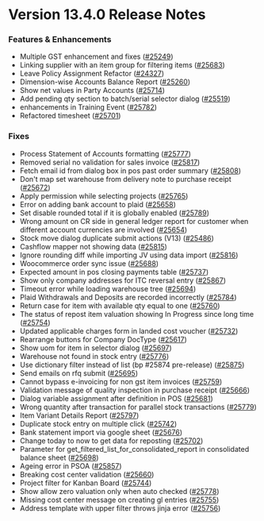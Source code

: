 # Version 13.4.0 Release Notes

### Features & Enhancements

- Multiple GST enhancement and fixes ([#25249](https://github.com/viyaga/erpnext/pull/25249))
- Linking supplier with an item group for filtering items ([#25683](https://github.com/viyaga/erpnext/pull/25683))
- Leave Policy Assignment Refactor ([#24327](https://github.com/viyaga/erpnext/pull/24327))
- Dimension-wise Accounts Balance Report ([#25260](https://github.com/viyaga/erpnext/pull/25260))
- Show net values in Party Accounts ([#25714](https://github.com/viyaga/erpnext/pull/25714))
- Add pending qty section to batch/serial selector dialog ([#25519](https://github.com/viyaga/erpnext/pull/25519))
- enhancements in Training Event ([#25782](https://github.com/viyaga/erpnext/pull/25782))
- Refactored timesheet ([#25701](https://github.com/viyaga/erpnext/pull/25701))

### Fixes

- Process Statement of Accounts formatting ([#25777](https://github.com/viyaga/erpnext/pull/25777))
- Removed serial no validation for sales invoice ([#25817](https://github.com/viyaga/erpnext/pull/25817))
- Fetch email id from dialog box in pos past order summary ([#25808](https://github.com/viyaga/erpnext/pull/25808))
- Don't map set warehouse from delivery note to purchase receipt ([#25672](https://github.com/viyaga/erpnext/pull/25672))
- Apply permission while selecting projects ([#25765](https://github.com/viyaga/erpnext/pull/25765))
- Error on adding bank account to plaid ([#25658](https://github.com/viyaga/erpnext/pull/25658))
- Set disable rounded total if it is globally enabled ([#25789](https://github.com/viyaga/erpnext/pull/25789))
- Wrong amount on CR side in general ledger report for customer when different account currencies are involved ([#25654](https://github.com/viyaga/erpnext/pull/25654))
- Stock move dialog duplicate submit actions (V13) ([#25486](https://github.com/viyaga/erpnext/pull/25486))
- Cashflow mapper not showing data ([#25815](https://github.com/viyaga/erpnext/pull/25815))
- Ignore rounding diff while importing JV using data import ([#25816](https://github.com/viyaga/erpnext/pull/25816))
- Woocommerce order sync issue ([#25688](https://github.com/viyaga/erpnext/pull/25688))
- Expected amount in pos closing payments table ([#25737](https://github.com/viyaga/erpnext/pull/25737))
- Show only company addresses for ITC reversal entry ([#25867](https://github.com/viyaga/erpnext/pull/25867))
- Timeout error while loading warehouse tree ([#25694](https://github.com/viyaga/erpnext/pull/25694))
- Plaid Withdrawals and Deposits are recorded incorrectly ([#25784](https://github.com/viyaga/erpnext/pull/25784))
- Return case for item with available qty equal to one ([#25760](https://github.com/viyaga/erpnext/pull/25760))
- The status of repost item valuation showing In Progress since long time ([#25754](https://github.com/viyaga/erpnext/pull/25754))
- Updated applicable charges form in landed cost voucher ([#25732](https://github.com/viyaga/erpnext/pull/25732))
- Rearrange buttons for Company DocType ([#25617](https://github.com/viyaga/erpnext/pull/25617))
- Show uom for item in selector dialog ([#25697](https://github.com/viyaga/erpnext/pull/25697))
- Warehouse not found in stock entry ([#25776](https://github.com/viyaga/erpnext/pull/25776))
- Use dictionary filter instead of list (bp #25874 pre-release) ([#25875](https://github.com/viyaga/erpnext/pull/25875))
- Send emails on rfq submit ([#25695](https://github.com/viyaga/erpnext/pull/25695))
- Cannot bypass e-invoicing for non gst item invoices ([#25759](https://github.com/viyaga/erpnext/pull/25759))
- Validation message of quality inspection in purchase receipt ([#25666](https://github.com/viyaga/erpnext/pull/25666))
- Dialog variable assignment after definition in POS ([#25681](https://github.com/viyaga/erpnext/pull/25681))
- Wrong quantity after transaction for parallel stock transactions ([#25779](https://github.com/viyaga/erpnext/pull/25779))
- Item Variant Details Report ([#25797](https://github.com/viyaga/erpnext/pull/25797))
- Duplicate stock entry on multiple click ([#25742](https://github.com/viyaga/erpnext/pull/25742))
- Bank statement import via google sheet ([#25676](https://github.com/viyaga/erpnext/pull/25676))
- Change today to now to get data for reposting ([#25702](https://github.com/viyaga/erpnext/pull/25702))
- Parameter for get_filtered_list_for_consolidated_report in consolidated balance sheet ([#25698](https://github.com/viyaga/erpnext/pull/25698))
- Ageing error in PSOA ([#25857](https://github.com/viyaga/erpnext/pull/25857))
- Breaking cost center validation ([#25660](https://github.com/viyaga/erpnext/pull/25660))
- Project filter for Kanban Board ([#25744](https://github.com/viyaga/erpnext/pull/25744))
- Show allow zero valuation only when auto checked ([#25778](https://github.com/viyaga/erpnext/pull/25778))
- Missing cost center message on creating gl entries ([#25755](https://github.com/viyaga/erpnext/pull/25755))
- Address template with upper filter throws jinja error ([#25756](https://github.com/viyaga/erpnext/pull/25756))
